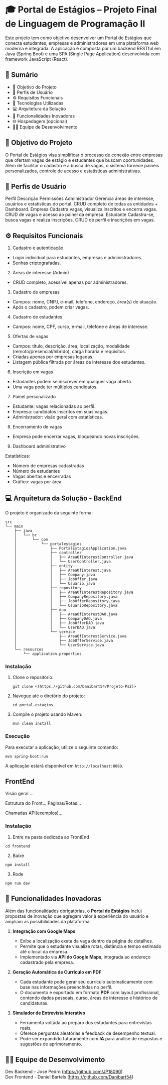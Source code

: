 # 🎓 Portal de Estágios – Projeto Final de Linguagem de Programação II

Este projeto tem como objetivo desenvolver um Portal de Estágios que conecta estudantes, empresas e administradores em uma plataforma web moderna e integrada.
A aplicação é composta por um backend RESTful em Java (Spring Boot) e uma SPA (Single Page Application) desenvolvida com framework JavaScript (React).

## 📘 Sumário
 - 🎯 Objetivo do Projeto
 - 👥 Perfis de Usuário
 - ⚙️ Requisitos Funcionais
 - 🧩 Tecnologias Utilizadas
 - 💻 Arquitetura da Solução
 - 🧠 Funcionalidades Inovadoras
 - 🌐 Hospedagem (opcional)
 - 🧑‍💻 Equipe de Desenvolvimento


## 🎯 Objetivo do Projeto

O Portal de Estágios visa simplificar o processo de conexão entre empresas que ofertam vagas de estágio e estudantes que buscam oportunidades.
Além de facilitar o cadastro e a busca de vagas, o sistema fornece painéis personalizados, controle de acesso e estatísticas administrativas.

## 👥 Perfis de Usuário
Perfil	Descrição	Permissões
Administrador	Gerencia áreas de interesse, usuários e estatísticas do portal.	CRUD completo de todas as entidades + Dashboard.
Empresa	Cadastra vagas, visualiza inscritos e encerra vagas.	CRUD de vagas e acesso ao painel da empresa.
Estudante	Cadastra-se, busca vagas e realiza inscrições.	CRUD de perfil e inscrições em vagas.

## ⚙️ Requisitos Funcionais
1. Cadastro e autenticação
 - Login individual para estudantes, empresas e administradores.
 - Senhas criptografadas.

2. Áreas de interesse (Admin)
  - CRUD completo, acessível apenas por administradores.

3. Cadastro de empresas
  - Campos: nome, CNPJ, e-mail, telefone, endereço, área(s) de atuação.
  - Após o cadastro, podem criar vagas.

4. Cadastro de estudantes
  - Campos: nome, CPF, curso, e-mail, telefone e áreas de interesse.

5. Ofertas de vagas
 - Campos: título, descrição, área, localização, modalidade (remoto/presencial/híbrido), carga horária e requisitos.
 - Criadas apenas por empresas logadas.
 - Listagem pública filtrada por áreas de interesse dos estudantes.

6. Inscrição em vagas
 - Estudantes podem se inscrever em qualquer vaga aberta.
 - Uma vaga pode ter múltiplos candidatos.

7. Painel personalizado
 - Estudante: vagas relacionadas ao perfil.
 - Empresa: candidatos inscritos em suas vagas.
 - Administrador: visão geral com estatísticas.

8. Encerramento de vagas
 - Empresa pode encerrar vagas, bloqueando novas inscrições.

9. Dashboard administrativo

Estatísticas:
 - Número de empresas cadastradas
 - Número de estudantes
 - Vagas abertas e encerradas
 - Gráfico: vagas por área

## 💻 Arquitetura da Solução - BackEnd
O projeto é organizado da seguinte forma:

```
src
└── main
    ├── java
    │   └── br
    │       └── com
    │           └── portalestagios
    │               ├── PortalEstagiosApplication.java
    │               ├── controller
    │               │   ├── AreaOfInterestController.java
    │               │   └── UserController.java
    │               ├── entity
    │               │   ├── AreaOfInterest.java
    │               │   ├── Company.java
    │               │   ├── JobOffer.java
    │               │   └── Usuario.java
    │               ├── repository
    │               │   ├── AreaOfInterestRepository.java
    │               │   ├── CompanyRepository.java
    │               │   ├── JobOfferRepository.java
    │               │   └── UsuarioRepository.java
    │               ├── dao
    │               │   ├── AreaOfInterestDAO.java
    │               │   ├── CompanyDAO.java
    │               │   ├── JobOfferDAO.java
    │               │   └── UserDAO.java
    │               └── service
    │                   ├── AreaOfInterestService.java
    │                   ├── JobOfferService.java
    │                   └── UserService.java
    └── resources
        └── application.properties
```

### Instalação

1. Clone o repositório:
   ```
   git clone <(https://github.com/Danibart54/Projeto-Ps2)>
   ```

2. Navegue até o diretório do projeto:
   ```
   cd portal-estagios
   ```

3. Compile o projeto usando Maven:
   ```
   mvn clean install
   ```

### Execução

Para executar a aplicação, utilize o seguinte comando:

```
mvn spring-boot:run
```

A aplicação estará disponível em `http://localhost:8080`.

## FrontEnd

Visão geral
...

Estrutura do Front...
Paginas/Rotas...

Chamadas API(exemplos)...

### Instalação 
1. Entre na pasta dedicada ao FrontEnd
```
cd frontend
```
2. Baixe 
```
npm install
```
3. Rode
```
npm run dev
```
## 🧠 Funcionalidades Inovadoras

Além das funcionalidades obrigatórias, o **Portal de Estágios** inclui propostas de inovação que agregam valor à experiência do usuário e ampliam as possibilidades da plataforma:

1. **Integração com Google Maps**
   - Exibe a localização exata da vaga dentro da página de detalhes.  
   - Permite que o estudante visualize rotas, distância e tempo estimado até o local da empresa.  
   - Implementado via **API do Google Maps**, integrada ao endereço cadastrado pela empresa.

2. **Geração Automática de Currículo em PDF**
   - Cada estudante pode gerar seu currículo automaticamente com base nas informações preenchidas no perfil.  
   - O documento é exportado em formato **PDF** com layout profissional, contendo dados pessoais, curso, áreas de interesse e histórico de candidaturas.

3. **Simulador de Entrevista Interativo**
   - Ferramenta voltada ao preparo dos estudantes para entrevistas reais.  
   - Oferece perguntas aleatórias e feedback de desempenho textual.  
   - Pode ser expandido futuramente com **IA** para análise de respostas e sugestões de aprimoramento.

## 🧑‍💻 Equipe de Desenvolvimento

Dev Backend - José Pedro (https://github.com/JP18090)
<br>
Dev Frontend - Daniel Bartels (https://github.com/Danibart54)

